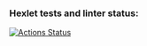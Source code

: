 ### Hexlet tests and linter status:
[![Actions Status](https://github.com/Nuagrinn/java-project-99/actions/workflows/hexlet-check.yml/badge.svg)](https://github.com/Nuagrinn/java-project-99/actions)
